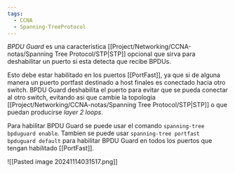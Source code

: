 ```yaml
---
tags:
  - CCNA
  - Spanning-TreeProtocol
---
```

_BPDU Guard_ es una caracteristica [[Project/Networking/CCNA-notas/Spanning Tree Protocol/STP|STP]] opcional que sirva para deshabilitar un puerto si esta detecta que recibe BPDUs. 

Esto debe estar habilitado en los puertos [[PortFast]], ya que si de alguna manera un puerto portfast destinado a host finales es conectado hacia otro switch. BPDU Guard deshabilita el puerto para evitar que se pueda conectar al otro switch, evitando asi que cambie la topologia [[Project/Networking/CCNA-notas/Spanning Tree Protocol/STP|STP]] o que puedan producirse _layer 2 loops_. 

Para habilitar BPDU Guard se puede usar el comando `spanning-tree bpduguard enable`. Tambien se puede usar `spanning-tree portfast bpduguard default` para habilitar BPDU Guard en todos los puertos que tengan habilitado [[PortFast]]. 

![[Pasted image 20241114031517.png]]
